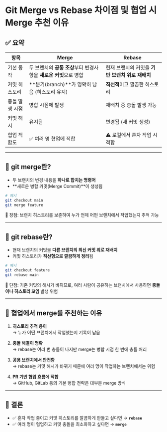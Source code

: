 # Git Merge vs Rebase 차이점 및 협업 시 Merge 추천 이유

## ✅ 요약

| 항목           | Merge                          | Rebase                         |
|----------------|--------------------------------|--------------------------------|
| 기본 동작      | 두 브랜치의 **공통 조상**부터 변경사항을 **새로운 커밋**으로 병합 | 현재 브랜치의 커밋을 **기반 브랜치 위로 재배치** |
| 커밋 히스토리  | **분기(branch)**가 명확히 남음 (히스토리 유지) | **직선적**이고 깔끔한 히스토리 |
| 충돌 발생 시점 | 병합 시점에 발생               | 재배치 중 충돌 발생 가능       |
| 커밋 해시       | 유지됨                         | 변경됨 (새 커밋 생성)          |
| 협업 적합도    | ✅ 여러 명 협업에 적합          | ⚠️ 로컬에서 혼자 작업 시 적합  |

---

## 🔁 git merge란?

- 두 브랜치의 변경 내용을 **하나로 합치는 명령어**
- **새로운 병합 커밋(Merge Commit)**이 생성됨

```bash
# 예시
git checkout main
git merge feature
```

📌 장점: 브랜치 히스토리를 보존하여 누가 언제 어떤 브랜치에서 작업했는지 추적 가능

---

## 🔀 git rebase란?

- 현재 브랜치의 커밋을 **다른 브랜치의 최신 커밋 위로 재배치**
- 커밋 히스토리가 **직선형으로 깔끔하게 정리**됨

```bash
# 예시
git checkout feature
git rebase main
```

📌 단점: 기존 커밋의 해시가 바뀌므로, 여러 사람이 공유하는 브랜치에서 사용하면 **충돌이나 히스토리 꼬임** 발생 위험

---

## 🤝 협업에서 merge를 추천하는 이유

1. **히스토리 추적 용이**  
   → 누가 어떤 브랜치에서 작업했는지 기록이 남음

2. **충돌 해결이 명확**  
   → rebase는 여러 번 충돌이 나지만 merge는 병합 시점 한 번에 충돌 처리

3. **공용 브랜치에서 안전함**  
   → rebase는 커밋 해시가 바뀌기 때문에 여러 명이 작업하는 브랜치에서는 위험

4. **PR 기반 협업 흐름에 적합**  
   → GitHub, GitLab 등의 기본 병합 전략은 대부분 merge 방식

---

## 🧠 결론

- ✅ 혼자 작업 중이고 커밋 히스토리를 깔끔하게 만들고 싶다면 → **`rebase`**
- ✅ 여러 명이 협업하고 커밋 충돌을 최소화하고 싶다면 → **`merge`**